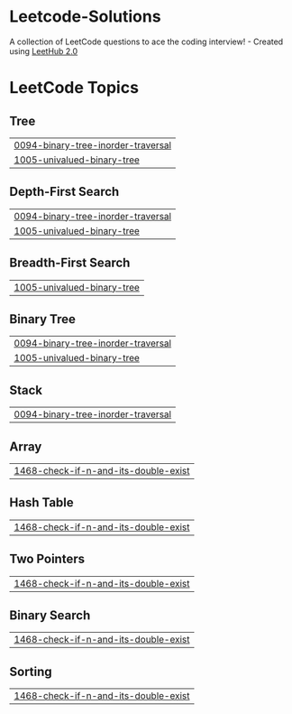 # Leetcode-Solutions
A collection of LeetCode questions to ace the coding interview! - Created using [LeetHub 2.0](https://github.com/maitreya2954/LeetHub-2.0-Firefox)

<!---LeetCode Topics Start-->
# LeetCode Topics
## Tree
|  |
| ------- |
| [0094-binary-tree-inorder-traversal](https://github.com/AbderrazagB/Leetcode-Solutions/tree/master/0094-binary-tree-inorder-traversal) |
| [1005-univalued-binary-tree](https://github.com/AbderrazagB/Leetcode-Solutions/tree/master/1005-univalued-binary-tree) |
## Depth-First Search
|  |
| ------- |
| [0094-binary-tree-inorder-traversal](https://github.com/AbderrazagB/Leetcode-Solutions/tree/master/0094-binary-tree-inorder-traversal) |
| [1005-univalued-binary-tree](https://github.com/AbderrazagB/Leetcode-Solutions/tree/master/1005-univalued-binary-tree) |
## Breadth-First Search
|  |
| ------- |
| [1005-univalued-binary-tree](https://github.com/AbderrazagB/Leetcode-Solutions/tree/master/1005-univalued-binary-tree) |
## Binary Tree
|  |
| ------- |
| [0094-binary-tree-inorder-traversal](https://github.com/AbderrazagB/Leetcode-Solutions/tree/master/0094-binary-tree-inorder-traversal) |
| [1005-univalued-binary-tree](https://github.com/AbderrazagB/Leetcode-Solutions/tree/master/1005-univalued-binary-tree) |
## Stack
|  |
| ------- |
| [0094-binary-tree-inorder-traversal](https://github.com/AbderrazagB/Leetcode-Solutions/tree/master/0094-binary-tree-inorder-traversal) |
## Array
|  |
| ------- |
| [1468-check-if-n-and-its-double-exist](https://github.com/AbderrazagB/Leetcode-Solutions/tree/master/1468-check-if-n-and-its-double-exist) |
## Hash Table
|  |
| ------- |
| [1468-check-if-n-and-its-double-exist](https://github.com/AbderrazagB/Leetcode-Solutions/tree/master/1468-check-if-n-and-its-double-exist) |
## Two Pointers
|  |
| ------- |
| [1468-check-if-n-and-its-double-exist](https://github.com/AbderrazagB/Leetcode-Solutions/tree/master/1468-check-if-n-and-its-double-exist) |
## Binary Search
|  |
| ------- |
| [1468-check-if-n-and-its-double-exist](https://github.com/AbderrazagB/Leetcode-Solutions/tree/master/1468-check-if-n-and-its-double-exist) |
## Sorting
|  |
| ------- |
| [1468-check-if-n-and-its-double-exist](https://github.com/AbderrazagB/Leetcode-Solutions/tree/master/1468-check-if-n-and-its-double-exist) |
<!---LeetCode Topics End-->